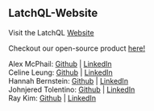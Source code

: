 ## LatchQL-Website

Visit the LatchQL [Website](https://www.latchql.io)

Checkout our open-source product [here!](https://github.com/oslabs-beta/LatchQL)

Alex McPhail: [Github](https://github.com/mcphail-alex) | [LinkedIn](https://www.linkedin.com/in/mcphail-alex/)    
Celine Leung: [Github](https://github.com/ccelineleung) | [LinkedIn](https://www.linkedin.com/in/celineleung412/)  
Hannah Bernstein: [Github](https://github.com/hbernie) | [LinkedIn](https://www.linkedin.com/in/bernstein-hannah/)   
Johnjered Tolentino: [Github](https://github.com/Johnjeredivant) | [LinkedIn](https://www.linkedin.com/in/johnjered-tolentino/)  
Ray Kim: [Github](https://github.com/reykeem) | [LinkedIn](https://www.linkedin.com/in/raymondhkim/)                                                                                                                            
